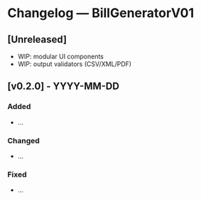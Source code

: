 # Changelog — BillGeneratorV01

## [Unreleased]
- WIP: modular UI components
- WIP: output validators (CSV/XML/PDF)

## [v0.2.0] - YYYY-MM-DD
### Added
- ...
### Changed
- ...
### Fixed
- ...